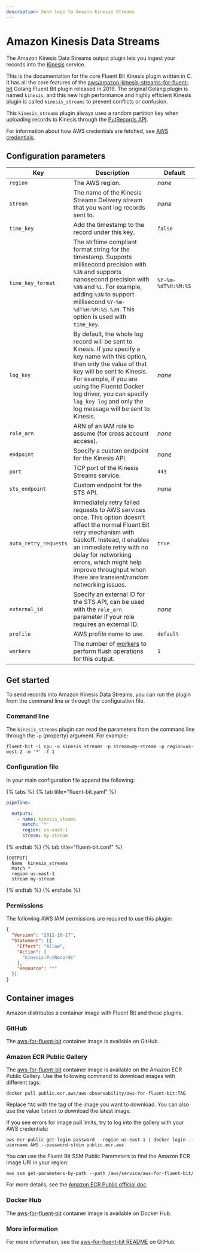 ```yaml
---
description: Send logs to Amazon Kinesis Streams
---
```


# Amazon Kinesis Data Streams

The Amazon Kinesis Data Streams output plugin lets you ingest your records into the [Kinesis](https://aws.amazon.com/kinesis/data-streams/) service.

This is the documentation for the core Fluent Bit Kinesis plugin written in C. It has all the core features of the [aws/amazon-kinesis-streams-for-fluent-bit](https://github.com/aws/amazon-kinesis-streams-for-fluent-bit) Golang Fluent Bit plugin released in 2019. The original Golang plugin is named `kinesis`, and this new high performance and highly efficient Kinesis plugin is called `kinesis_streams` to prevent conflicts or confusion.

This `kinesis_streams` plugin always uses a random partition key when uploading records to Kinesis through the [PutRecords API](https://docs.aws.amazon.com/kinesis/latest/APIReference/API_PutRecords.html).

For information about how AWS credentials are fetched, see [AWS credentials](../../administration/aws-credentials.md).

## Configuration parameters

| Key | Description | Default |
| --- | ----------- | ------- |
| `region` | The AWS region. | _none_ |
| `stream` | The name of the Kinesis Streams Delivery stream that you want log records sent to. | _none_ |
| `time_key` | Add the timestamp to the record under this key. | `false` |
| `time_key_format` | The strftime compliant format string for the timestamp. Supports millisecond precision with `%3N` and supports nanosecond precision with `%9N` and `%L`. For example, adding `%3N` to support millisecond `%Y-%m-%dT%H:%M:%S.%3N`. This option is used with `time_key`. | `%Y-%m-%dT%H:%M:%S` |
| `log_key` | By default, the whole log record will be sent to Kinesis. If you specify a key name with this option, then only the value of that key will be sent to Kinesis. For example, if you are using the Fluentd Docker log driver, you can specify `log_key log` and only the log message will be sent to Kinesis. | _none_ |
| `role_arn` | ARN of an IAM role to assume (for cross account access). | _none_ |
| `endpoint` | Specify a custom endpoint for the Kinesis API. | _none_ |
| `port` | TCP port of the Kinesis Streams service. | `443` |
| `sts_endpoint` | Custom endpoint for the STS API. | _none_ |
| `auto_retry_requests` | Immediately retry failed requests to AWS services once. This option doesn't affect the normal Fluent Bit retry mechanism with backoff. Instead, it enables an immediate retry with no delay for networking errors, which might help improve throughput when there are transient/random networking issues. | `true` |
| `external_id` | Specify an external ID for the STS API, can be used with the `role_arn` parameter if your role requires an external ID. | _none_ |
| `profile` | AWS profile name to use. | `default` |
| `workers` | The number of [workers](../../administration/multithreading.md#outputs) to perform flush operations for this output. | `1` |

## Get started

To send records into Amazon Kinesis Data Streams, you can run the plugin from the command line or through the configuration file.

### Command line

The `kinesis_streams` plugin can read the parameters from the command line through the `-p` (property) argument. For example:

```shell
fluent-bit -i cpu -o kinesis_streams -p stream=my-stream -p region=us-west-2 -m '*' -f 1
```

### Configuration file

In your main configuration file append the following:

{% tabs %}
{% tab title="fluent-bit.yaml" %}

```yaml
pipeline:

  outputs:
    - name: kinesis_steams
      match: '*'
      region: us-east-1
      stream: my-stream
```

{% endtab %}
{% tab title="fluent-bit.conf" %}

```text
[OUTPUT]
  Name  kinesis_streams
  Match *
  region us-east-1
  stream my-stream
```

{% endtab %}
{% endtabs %}

### Permissions

The following AWS IAM permissions are required to use this plugin:

```json
{
  "Version": "2012-10-17",
  "Statement": [{
    "Effect": "Allow",
    "Action": [
      "kinesis:PutRecords"
    ],
    "Resource": "*"
  }]
}
```

## Container images

Amazon distributes a container image with Fluent Bit and these plugins.

### GitHub

The [aws-for-fluent-bit](https://github.com/aws/aws-for-fluent-bit) container image is available on GitHub.

### Amazon ECR Public Gallery

The [aws-for-fluent-bit](https://gallery.ecr.aws/aws-observability/aws-for-fluent-bit) container image is available on the Amazon ECR Public Gallery. Use the following command to download images with different tags:

```shell
docker pull public.ecr.aws/aws-observability/aws-for-fluent-bit:TAG
```

Replace `TAG` with the tag of the image you want to download. You can also use the value `latest` to download the latest image.

If you see errors for image pull limits, try to log into the gallery with your AWS credentials:

```shell
aws ecr-public get-login-password --region us-east-1 | docker login --username AWS --password-stdin public.ecr.aws
```

You can use the Fluent Bit SSM Public Parameters to find the Amazon ECR image URI in your region:

```shell
aws ssm get-parameters-by-path --path /aws/service/aws-for-fluent-bit/
```

For more details, see the [Amazon ECR Public official doc](https://docs.aws.amazon.com/AmazonECR/latest/public/get-set-up-for-amazon-ecr.html).

### Docker Hub

The [aws-for-fluent-bit](https://hub.docker.com/r/amazon/aws-for-fluent-bit/tags) container image is available on Docker Hub.

### More information

For more information, see the [aws-for-fluent-bit README](https://github.com/aws/aws-for-fluent-bit#public-images) on GitHub.
